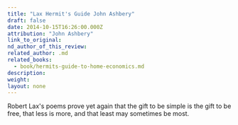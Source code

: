 ```yaml
---
title: "Lax Hermit's Guide John Ashbery"
draft: false
date: 2014-10-15T16:26:00.000Z
attribution: "John Ashbery"
link_to_original:
nd_author_of_this_review:
related_author: .md
related_books:
  - book/hermits-guide-to-home-economics.md
description:
weight:
layout: none
---
```

Robert Lax's poems prove yet again that the gift to be simple is the gift to be free, that less is more, and that least may sometimes be most.

